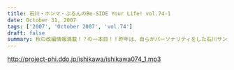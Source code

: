 ```yaml
---
title: 石川・ホンマ・ぶるんのBe-SIDE Your Life! vol.74-1
date: October 31, 2007
tags: ['2007', 'October 2007', 'vol.74']
draft: false
summary: 秋の改編情報満載！？の一本目！！昨年は、自らがパーソナリティをした石川サン！今年の状況はと言うといったいどうなっているのか？？首都圏でお聴きの方は、是非ともビーサイ作家がかかわる地上波番組も要チェックですぞ。NAMAE
---
```


http://project-phi.ddo.jp/ishikawa/ishikawa074_1.mp3
